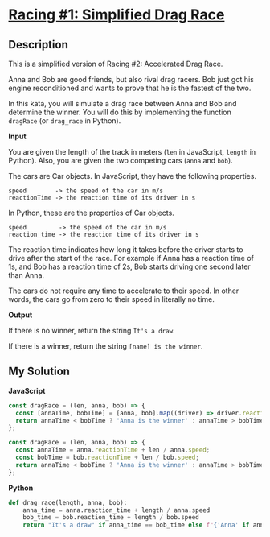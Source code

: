 # [Racing #1: Simplified Drag Race](https://www.codewars.com/kata/5a40f5b01f7f70ed7600001e)

## Description

This is a simplified version of Racing #2: Accelerated Drag Race.

Anna and Bob are good friends, but also rival drag racers. Bob just got his engine reconditioned and wants to prove that he is the fastest of the two.

In this kata, you will simulate a drag race between Anna and Bob and determine the winner. You will do this by implementing the function `dragRace` (or `drag_race` in Python).

**Input**

You are given the length of the track in meters (`len` in JavaScript, `length` in Python). Also, you are given the two competing cars (`anna` and `bob`).

The cars are Car objects. In JavaScript, they have the following properties.

```
speed        -> the speed of the car in m/s
reactionTime -> the reaction time of its driver in s
```

In Python, these are the properties of Car objects.

```
speed         -> the speed of the car in m/s
reaction_time -> the reaction time of its driver in s
```

The reaction time indicates how long it takes before the driver starts to drive after the start of the race. For example if Anna has a reaction time of 1s, and Bob has a reaction time of 2s, Bob starts driving one second later than Anna.

The cars do not require any time to accelerate to their speed. In other words, the cars go from zero to their speed in literally no time.

**Output**

If there is no winner, return the string `It's a draw`.

If there is a winner, return the string `[name] is the winner`.

## My Solution

**JavaScript**

```js
const dragRace = (len, anna, bob) => {
  const [annaTime, bobTime] = [anna, bob].map((driver) => driver.reactionTime + len / driver.speed);
  return annaTime < bobTime ? 'Anna is the winner' : annaTime > bobTime ? 'Bob is the winner' : "It's a draw";
};
```

```js
const dragRace = (len, anna, bob) => {
  const annaTime = anna.reactionTime + len / anna.speed;
  const bobTime = bob.reactionTime + len / bob.speed;
  return annaTime < bobTime ? 'Anna is the winner' : annaTime > bobTime ? 'Bob is the winner' : "It's a draw";
};
```

**Python**

```py
def drag_race(length, anna, bob):
    anna_time = anna.reaction_time + length / anna.speed
    bob_time = bob.reaction_time + length / bob.speed
    return "It's a draw" if anna_time == bob_time else f"{'Anna' if anna_time < bob_time else 'Bob'} is the winner"
```
